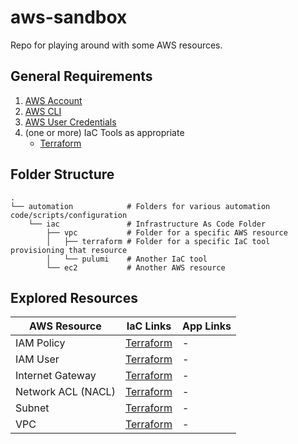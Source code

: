 # aws-sandbox
Repo for playing around with some AWS resources.

## General Requirements
1. [AWS Account](https://aws.amazon.com/free)
2. [AWS CLI](https://docs.aws.amazon.com/cli/latest/userguide/getting-started-install.html)
3. [AWS User Credentials](https://docs.aws.amazon.com/cli/v1/userguide/cli-authentication-user.html)
4. (one or more) IaC Tools as appropriate
    * [Terraform](https://developer.hashicorp.com/terraform/tutorials/aws-get-started/install-cli)

## Folder Structure

```
.
└── automation            # Folders for various automation code/scripts/configuration
    └── iac               # Infrastructure As Code Folder
        ├── vpc           # Folder for a specific AWS resource
        │   ├── terraform # Folder for a specific IaC tool provisioning that resource
        │   └── pulumi    # Another IaC tool
        └── ec2           # Another AWS resource
```

## Explored Resources

| AWS Resource       | IaC Links                                           | App Links |
| ------------------ | --------------------------------------------------- | --------- |
| IAM Policy         | [Terraform](./automation/iac/iam_policy/terraform/) | -         |
| IAM User           | [Terraform](./automation/iac/iam_user/terraform/)   | -         |
| Internet Gateway   | [Terraform](./automation/iac/igw/terraform/)        | -         |
| Network ACL (NACL) | [Terraform](./automation/iac/nacl/terraform/)       | -         |
| Subnet             | [Terraform](./automation/iac/subnet/terraform/)     | -         |
| VPC                | [Terraform](./automation/iac/vpc/terraform/)        | -         |
